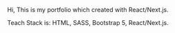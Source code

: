 Hi, 
This is my portfolio which created with React/Next.js.

Teach Stack is:
	HTML, SASS, Bootstrap 5, React/Next.js.